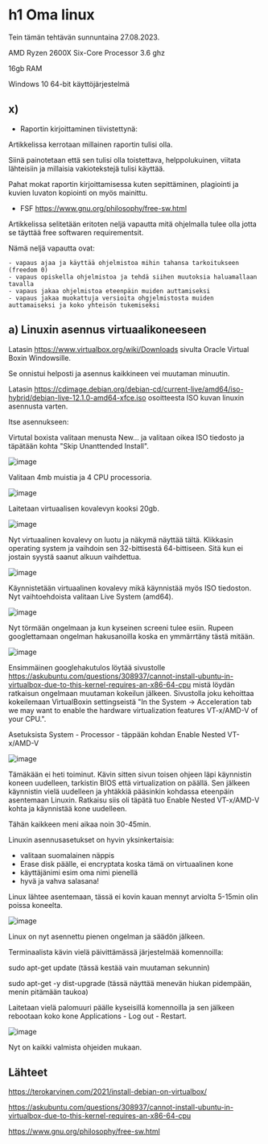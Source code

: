 # h1 Oma linux

Tein tämän tehtävän sunnuntaina 27.08.2023. 

AMD Ryzen 2600X Six-Core Processor 3.6 ghz

16gb RAM

Windows 10 64-bit käyttöjärjestelmä

## x)

- Raportin kirjoittaminen tiivistettynä:

Artikkelissa kerrotaan millainen raportin tulisi olla. 

Siinä painotetaan että sen tulisi olla toistettava, helppolukuinen, viitata lähteisiin ja millaisia vakiotekstejä tulisi käyttää.

Pahat mokat raportin kirjoittamisessa kuten sepittäminen, plagiointi ja kuvien luvaton kopiointi on myös mainittu.


- FSF https://www.gnu.org/philosophy/free-sw.html

Artikkelissa selitetään eritoten neljä vapautta mitä ohjelmalla tulee olla jotta se täyttää free softwaren requirementsit. 

Nämä neljä vapautta ovat: 

    - vapaus ajaa ja käyttää ohjelmistoa mihin tahansa tarkoitukseen (freedom 0)
    - vapaus opiskella ohjelmistoa ja tehdä siihen muutoksia haluamallaan tavalla
    - vapaus jakaa ohjelmistoa eteenpäin muiden auttamiseksi
    - vapaus jakaa muokattuja versioita ohgjelmistosta muiden auttamaiseksi ja koko yhteisön tukemiseksi

## a) Linuxin asennus virtuaalikoneeseen

Latasin https://www.virtualbox.org/wiki/Downloads sivulta Oracle Virtual Boxin Windowsille.

Se onnistui helposti ja asennus kaikkineen vei muutaman minuutin. 

Latasin https://cdimage.debian.org/debian-cd/current-live/amd64/iso-hybrid/debian-live-12.1.0-amd64-xfce.iso osoitteesta ISO kuvan linuxin asennusta varten.

Itse asennukseen:

Virtutal boxista valitaan menusta New... ja valitaan oikea ISO tiedosto ja täpätään kohta "Skip Unanttended Install".



![image](https://github.com/aarott/linuxpalvelimet/assets/78908566/0453f6aa-8c9b-4652-a9ce-657ae616c9d2)


Valitaan 4mb muistia ja 4 CPU processoria.



![image](https://github.com/aarott/linuxpalvelimet/assets/78908566/3e5e7dbb-0d46-4a6e-97be-d7278e982eaf)


Laitetaan virtuaalisen kovalevyn kooksi 20gb.



![image](https://github.com/aarott/linuxpalvelimet/assets/78908566/4b5b24d9-a4f4-4a74-95eb-6182a97fcadd)


Nyt virtuaalinen kovalevy on luotu ja näkymä näyttää tältä. Klikkasin operating system ja vaihdoin sen 32-bittisestä 64-bittiseen. Sitä kun ei jostain syystä saanut alkuun vaihdettua.


![image](https://github.com/aarott/linuxpalvelimet/assets/78908566/4588c8df-dc78-4ef7-acd2-f67625f059df)


Käynnistetään virtuaalinen kovalevy mikä käynnistää myös ISO tiedoston. Nyt vaihtoehdoista valitaan Live System (amd64).


![image](https://github.com/aarott/linuxpalvelimet/assets/78908566/45886cdf-d35e-44ed-8cb5-64e8236b9a36)


Nyt törmään ongelmaan ja kun kyseinen screeni tulee esiin. Rupeen googlettamaan ongelman hakusanoilla koska en ymmärrtäny tästä mitään.


![image](https://github.com/aarott/linuxpalvelimet/assets/78908566/e76bd4c3-a90a-4e81-a500-c716c84a017d)


Ensimmäinen googlehakutulos löytää sivustolle https://askubuntu.com/questions/308937/cannot-install-ubuntu-in-virtualbox-due-to-this-kernel-requires-an-x86-64-cpu
mistä löydän ratkaisun ongelmaan muutaman kokeilun jälkeen. Sivustolla joku kehoittaa kokeilemaan VirtualBoxin settingseistä "In the System -> Acceleration tab we may want to enable the hardware virtualization features VT-x/AMD-V of your CPU.".

Asetuksista System - Processor - täppään kohdan Enable Nested VT-x/AMD-V


![image](https://github.com/aarott/linuxpalvelimet/assets/78908566/f77a6369-e57f-4fd4-8084-d70eef0545f6)


Tämäkään ei heti toiminut. Kävin sitten sivun toisen ohjeen läpi käynnistin koneen uudelleen, tarkistin BIOS että virtualization on päällä. Sen jälkeen käynnistin vielä uudelleen ja yhtäkkiä
pääsinkin kohdassa eteenpäin asentemaan Linuxin. Ratkaisu siis oli täpätä tuo Enable Nested VT-x/AMD-V kohta ja käynnistää kone uudelleen.

Tähän kaikkeen meni aikaa noin 30-45min. 


Linuxin asennusasetukset on hyvin yksinkertaisia:

- valitaan suomalainen näppis
- Erase disk päälle, ei encryptata koska tämä on virtuaalinen kone
- käyttäjänimi esim oma nimi pienellä
- hyvä ja vahva salasana!

Linux lähtee asentemaan, tässä ei kovin kauan mennyt arviolta 5-15min olin poissa koneelta. 


![image](https://github.com/aarott/linuxpalvelimet/assets/78908566/b5c37123-1b66-4dcd-bc22-517377382b0a)



Linux on nyt asennettu pienen ongelman ja säädön jälkeen. 


Terminaalista kävin vielä päivittämässä järjestelmää komennoilla:

sudo apt-get update 
(tässä kestää vain muutaman sekunnin)

sudo apt-get -y dist-upgrade
(tässä näyttää menevän hiukan pidempään, menin pitämään taukoa)

Laitetaan vielä palomuuri päälle kyseisillä komennoilla ja sen jälkeen rebootaan koko kone Applications - Log out - Restart.



![image](https://github.com/aarott/linuxpalvelimet/assets/78908566/de294600-e93c-4eeb-acbe-2aa26c429d8c)


Nyt on kaikki valmista ohjeiden mukaan.


## Lähteet

https://terokarvinen.com/2021/install-debian-on-virtualbox/

https://askubuntu.com/questions/308937/cannot-install-ubuntu-in-virtualbox-due-to-this-kernel-requires-an-x86-64-cpu

https://www.gnu.org/philosophy/free-sw.html













